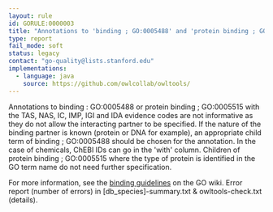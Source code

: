 ```yaml
---
layout: rule
id: GORULE:0000003
title: "Annotations to 'binding ; GO:0005488' and 'protein binding ; GO:0005515' should be made with IPI and an interactor in the 'with' field"
type: report
fail_mode: soft
status: legacy
contact: "go-quality@lists.stanford.edu"
implementations:
  - language: java 
    source: https://github.com/owlcollab/owltools/
---
```

Annotations to binding : GO:0005488 or protein binding ; GO:0005515 with
the TAS, NAS, IC, IMP, IGI and IDA evidence codes are not informative as
they do not allow the interacting partner to be specified. If the nature
of the binding partner is known (protein or DNA for example), an
appropriate child term of binding ; GO:0005488 should be chosen for the
annotation. In the case of chemicals, ChEBI IDs can go in the 'with'
column. Children of protein binding ; GO:0005515 where the type of
protein is identified in the GO term name do not need further
specification.

For more information, see the [binding
guidelines](http://wiki.geneontology.org/index.php/Binding_Guidelines)
on the GO wiki.
Error report (number of errors) in [db_species]-summary.txt & owltools-check.txt (details).
